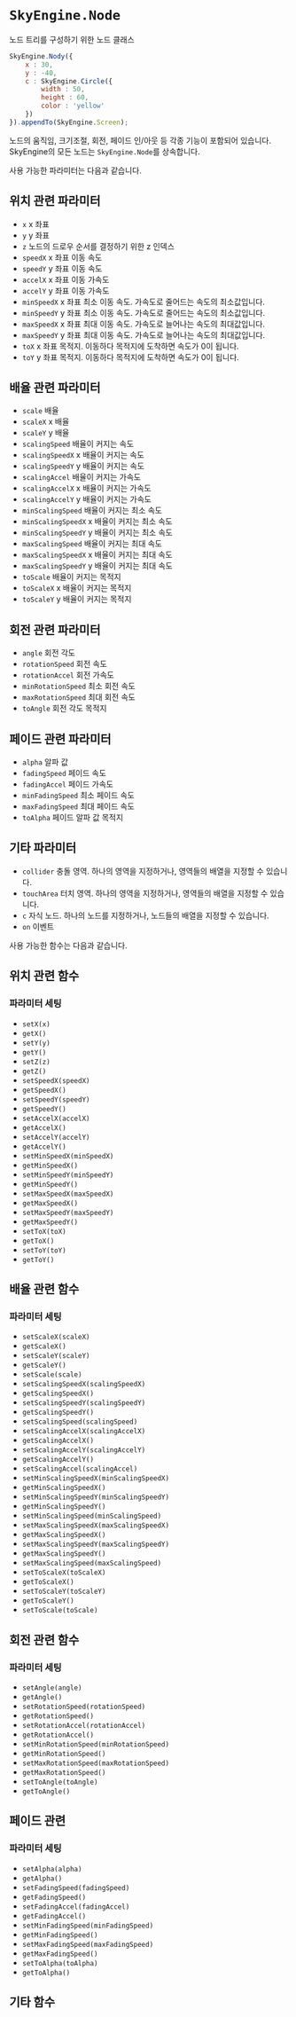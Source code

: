 # `SkyEngine.Node`
노드 트리를 구성하기 위한 노드 클래스

```javascript
SkyEngine.Nody({
	x : 30,
	y : -40,
	c : SkyEngine.Circle({
		width : 50,
		height : 60,
		color : 'yellow'
	})
}).appendTo(SkyEngine.Screen);
```

노드의 움직임, 크기조절, 회전, 페이드 인/아웃 등 각종 기능이 포함되어 있습니다. SkyEngine의 모든 노드는 `SkyEngine.Node`를 상속합니다.

사용 가능한 파라미터는 다음과 같습니다.
## 위치 관련 파라미터
- `x` x 좌표
- `y` y 좌표
- `z` 노드의 드로우 순서를 결정하기 위한 z 인덱스
- `speedX` x 좌표 이동 속도
- `speedY` y 좌표 이동 속도
- `accelX` x 좌표 이동 가속도
- `accelY` y 좌표 이동 가속도
- `minSpeedX` x 좌표 최소 이동 속도. 가속도로 줄어드는 속도의 최소값입니다.
- `minSpeedY` y 좌표 최소 이동 속도. 가속도로 줄어드는 속도의 최소값입니다.
- `maxSpeedX` x 좌표 최대 이동 속도. 가속도로 늘어나는 속도의 최대값입니다.
- `maxSpeedY` y 좌표 최대 이동 속도. 가속도로 늘어나는 속도의 최대값입니다.
- `toX` x 좌표 목적지. 이동하다 목적지에 도착하면 속도가 0이 됩니다.
- `toY` y 좌표 목적지. 이동하다 목적지에 도착하면 속도가 0이 됩니다.

## 배율 관련 파라미터
- `scale` 배율
- `scaleX` x 배율
- `scaleY` y 배율
- `scalingSpeed` 배율이 커지는 속도
- `scalingSpeedX` x 배율이 커지는 속도
- `scalingSpeedY` y 배율이 커지는 속도
- `scalingAccel` 배율이 커지는 가속도
- `scalingAccelX` x 배율이 커지는 가속도
- `scalingAccelY` y 배율이 커지는 가속도
- `minScalingSpeed` 배율이 커지는 최소 속도
- `minScalingSpeedX` x 배율이 커지는 최소 속도
- `minScalingSpeedY` y 배율이 커지는 최소 속도
- `maxScalingSpeed` 배율이 커지는 최대 속도
- `maxScalingSpeedX` x 배율이 커지는 최대 속도
- `maxScalingSpeedY` y 배율이 커지는 최대 속도
- `toScale` 배율이 커지는 목적지
- `toScaleX` x 배율이 커지는 목적지
- `toScaleY` y 배율이 커지는 목적지

## 회전 관련 파라미터
- `angle` 회전 각도
- `rotationSpeed` 회전 속도
- `rotationAccel` 회전 가속도
- `minRotationSpeed` 최소 회전 속도
- `maxRotationSpeed` 최대 회전 속도
- `toAngle` 회전 각도 목적지

## 페이드 관련 파라미터
- `alpha` 알파 값
- `fadingSpeed` 페이드 속도
- `fadingAccel` 페이드 가속도
- `minFadingSpeed` 최소 페이드 속도
- `maxFadingSpeed` 최대 페이드 속도
- `toAlpha` 페이드 알파 값 목적지

## 기타 파라미터
- `collider` 충돌 영역. 하나의 영역을 지정하거나, 영역들의 배열을 지정할 수 있습니다.
- `touchArea` 터치 영역. 하나의 영역을 지정하거나, 영역들의 배열을 지정할 수 있습니다.
- `c` 자식 노드. 하나의 노드를 지정하거나, 노드들의 배열을 지정할 수 있습니다.
- `on` 이벤트

사용 가능한 함수는 다음과 같습니다.
## 위치 관련 함수
### 파라미터 세팅
- `setX(x)`
- `getX()`
- `setY(y)`
- `getY()`
- `setZ(z)`
- `getZ()`
- `setSpeedX(speedX)`
- `getSpeedX()`
- `setSpeedY(speedY)`
- `getSpeedY()`
- `setAccelX(accelX)`
- `getAccelX()`
- `setAccelY(accelY)`
- `getAccelY()`
- `setMinSpeedX(minSpeedX)`
- `getMinSpeedX()`
- `setMinSpeedY(minSpeedY)`
- `getMinSpeedY()`
- `setMaxSpeedX(maxSpeedX)`
- `getMaxSpeedX()`
- `setMaxSpeedY(maxSpeedY)`
- `getMaxSpeedY()`
- `setToX(toX)`
- `getToX()`
- `setToY(toY)`
- `getToY()`

## 배율 관련 함수
### 파라미터 세팅
- `setScaleX(scaleX)`
- `getScaleX()`
- `setScaleY(scaleY)`
- `getScaleY()`
- `setScale(scale)`
- `setScalingSpeedX(scalingSpeedX)`
- `getScalingSpeedX()`
- `setScalingSpeedY(scalingSpeedY)`
- `getScalingSpeedY()`
- `setScalingSpeed(scalingSpeed)`
- `setScalingAccelX(scalingAccelX)`
- `getScalingAccelX()`
- `setScalingAccelY(scalingAccelY)`
- `getScalingAccelY()`
- `setScalingAccel(scalingAccel)`
- `setMinScalingSpeedX(minScalingSpeedX)`
- `getMinScalingSpeedX()`
- `setMinScalingSpeedY(minScalingSpeedY)`
- `getMinScalingSpeedY()`
- `setMinScalingSpeed(minScalingSpeed)`
- `setMaxScalingSpeedX(maxScalingSpeedX)`
- `getMaxScalingSpeedX()`
- `setMaxScalingSpeedY(maxScalingSpeedY)`
- `getMaxScalingSpeedY()`
- `setMaxScalingSpeed(maxScalingSpeed)`
- `setToScaleX(toScaleX)`
- `getToScaleX()`
- `setToScaleY(toScaleY)`
- `getToScaleY()`
- `setToScale(toScale)`

## 회전 관련 함수
### 파라미터 세팅
- `setAngle(angle)`
- `getAngle()`
- `setRotationSpeed(rotationSpeed)`
- `getRotationSpeed()`
- `setRotationAccel(rotationAccel)`
- `getRotationAccel()`
- `setMinRotationSpeed(minRotationSpeed)`
- `getMinRotationSpeed()`
- `setMaxRotationSpeed(maxRotationSpeed)`
- `getMaxRotationSpeed()`
- `setToAngle(toAngle)`
- `getToAngle()`

## 페이드 관련
### 파라미터 세팅
- `setAlpha(alpha)`
- `getAlpha()`
- `setFadingSpeed(fadingSpeed)`
- `getFadingSpeed()`
- `setFadingAccel(fadingAccel)`
- `getFadingAccel()`
- `setMinFadingSpeed(minFadingSpeed)`
- `getMinFadingSpeed()`
- `setMaxFadingSpeed(maxFadingSpeed)`
- `getMaxFadingSpeed()`
- `setToAlpha(toAlpha)`
- `getToAlpha()`

## 기타 함수